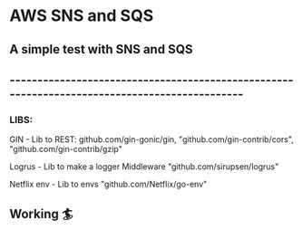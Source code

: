 # AWS SNS and SQS

## A simple test with SNS and SQS
## ---------------------------------------------------------------------------------------------
### LIBS:
<p>GIN - Lib to REST: <a>github.com/gin-gonic/gin</a>, <a>"github.com/gin-contrib/cors"</a>, <a>"github.com/gin-contrib/gzip"</a></p>
<p>Logrus - Lib to make a logger Middleware <a>"github.com/sirupsen/logrus"</a></p>
<p>Netflix env - Lib to envs <a>"github.com/Netflix/go-env"</a></p>

## Working :surfer:
